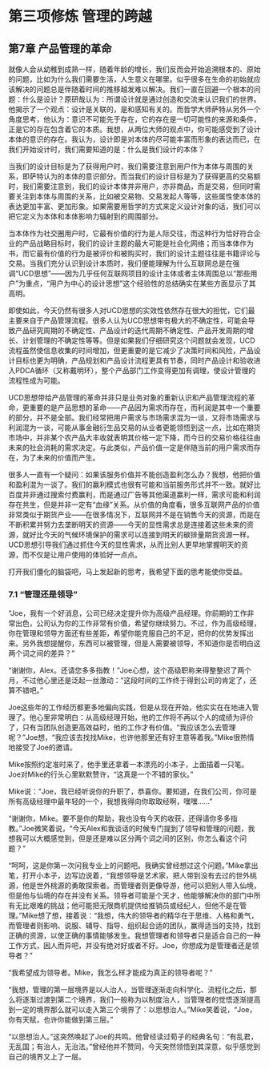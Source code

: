# 第三项修炼 管理的跨越

## 第7章 产品管理的革命

就像人会从幼稚到成熟一样，随着年龄的增长，我们反而会开始追溯根本的、原始的问题，比如为什么我们需要生活，人生意义在哪里。似乎很多在生命的初始就应该解决的问题总是伴随着时间的推移越发难以解决。我们一直在回避一个根本的问题：什么是设计？原研哉认为：所谓设计就是通过创造和交流来认识我们的世界。他揭示了一个观点：设计是关联的，是和感知有关的。而哲学大师萨特从另外一个角度思考，他认为：意识不可能先于存在，它的存在是一切可能性的来源和条件，正是它的存在包含着它的本质。我想，从两位大师的观点中，你可能感受到了设计本体的意识的存在。我认为，设计即是对本体的尽可能丰富而形象的表达而已，在我们开始设计时，我们需要知道的是：什么是我们设计的本体？

当我们的设计目标是为了获得用户时，我们需要注意到用户作为本体与周围的关系，即萨特认为的本体的意识部分。而当我们的设计目标是为了获得更高的交易额时，我们需要注意到，我们的设计本体并非用户，亦非商品，而是交易，但同时需要关注到本体与周围的关系，比如被交易物、交易发起人等等，这些属性使本体的表达更加丰富、更加形象。如果需要用哲学的方式来定义设计对象的话，我们可以把它定义为本体和本体影响力辐射到的周围部分。

当本体作为社交圈用户时，它最有价值的行为是人际交往，而这种行为恰好符合企业的产品战略目标时，我们的设计主题的最大可能是社会化网络；而当本体作为书，而它最有价值的行为是被评价和被购买时，我们的设计主题往往是书籍评论与交易。当我们充分认识到设计本质时，我们便能理解为什么互联网总是在强调“UCD思想”——因为几乎任何互联网项目的设计主体或者主体周围总以“那些用户”为重点，“用户为中心的设计思想”这个经验性的总结确实在某些方面显示了其高明。

即使如此，今天仍然有很多人对UCD思想的实效性依然存在很大的担忧，它们最主要来自于产品管理流程。很多人认为UCD思想带有极大的不确定性，可能会导致产品研究周期的不确定性、产品设计的迭代周期不确定性、产品开发周期的增长、计划管理的不确定性等等。但是如果我们仔细研究这个问题就会发现，UCD流程虽然使信息收集的时间增加，但更重要的是它减少了决策时间和风险，产品设计目标也更为明确，产品规划和产品设计流程更具有节奏，同时产品设计和验收进入PDCA循环（又称戴明环），整个产品部门工作变得更加有调理，使设计管理的流程性成为可能。

UCD思想带给产品管理的革命并非只是业务对象的重新认识和产品管理流程的革命，更重要的是产品思想的革命——产品因为需求而存在，而利润是其中一个重要的部分，并不是全部。我们经常把用户需求与市场需求混为一谈，又将市场需求与利润混为一谈，可能从事金融衍生品交易的从业者更能领悟到这一点，比如在期货市场中，并非某个农产品大丰收就表明其价格一定下降，而今日的交易价格往往由未来的社会消耗的需求决定。与此类似，产品价值一定是伴随当前的用户需求而存在，为了未来的价值而产生。

很多人一直有一个疑问：如果该服务价值并不能创造盈利怎么办？我想，他把价值和盈利混为一谈了。我们的赢利模式也很有可能和当前服务形式并不一致。就好比百度并非通过搜索付费赢利，而是通过广告等其他渠道赢利一样，需求可能和利润存在共生，但是并非一定有“血缘”关系。从价值的角度看，很多互联网产品的价值非常类似于期货产业——在很多情况下，互联网并不是在销售今天的资源，而是在不断积累并努力去垄断明天的资源——今天的显性需求总是连接着这些未来的资源，就好比今天的气候环境保护的需求可以连接到明天的碳排量期货资源一样。UCD思想引导我们通过抓住今天的显性需求，从而比别人更早地掌握明天的资源，而不仅是让用户使用的体验好一点点。

打开我们僵化的脑袋吧，马上发起新的思考，我希望下面的思考能使你受益。

### 7.1 “管理还是领导”

“Joe，我有一个好消息，公司已经决定提升你为高级产品经理。你前期的工作非常出色，公司认为你的工作非常有价值，希望你继续努力。不过，作为高级经理，你在管理和领导方面还有些差距，希望你能克服自己的不足，把你的优势发挥出来。另外我想提醒你，东西可以被管理，但是人需要被领导，不知道你是否明白这两个词之间的差异？”

“谢谢你，Alex。还请您多多指教！”Joe心想，这个高级职称来得整整迟了两个月，不过他心里还是泛起一丝激动：“这段时间的工作终于得到公司的肯定了，还算不错吧。”

Joe这些年的工作经历都更多地偏向实践，但是从现在开始，他实实在在地进入管理了。他心里非常明白：从高级经理开始，他的工作将不再以个人的成绩为评价了，只有当团队创造更高效益时，他的工作才有价值。“我应该怎么去管理呢？”Joe想，“我应该去找找Mike，也许他那里还有好主意等着我。”Mike很热情地接受了Joe的邀请。

Mike按照约定准时来了，他手里还拿着一本漂亮的小本子，上面插着一只笔。Joe对Mike的行头心里默默赞许，“这真是一个不错的家伙。”

Mike说：“Joe，我已经听说你的升职了，恭喜你。要知道，在我们公司，你可是所有高级经理中最年轻的一个，我想我得向你取取经啊，嘿嘿……”

“谢谢你，Mike。要不是你的帮助，我也没有今天的收获，还得请你多多指教。”Joe微笑着说，“今天Alex和我谈话的时候专门提到了领导和管理的问题，我想我可以大概感觉到，但是还是难以区分两个词之间的区别，你怎么看这个问题？”

“呵呵，这是你第一次问我专业上的问题吧。我确实曾经想过这个问题。”Mike拿出笔，打开小本子，边写边说着，“我想领导是艺术家，把人带到没有去过的世外桃源，他是世外桃源的勇敢探索者。而管理者则更像导游，他可以把别人带入仙境，但是他与仙境的存在并没有关系。领导者可能是个天才，他能够解决你的部门中所有无比艰难的挑战；他可能把无限商机提供给推销员或经纪人，但他不是在管理。”Mike想了想，接着说：“我想，伟大的领导者的精华在于思维、人格和勇气，而管理者则影响、说服、辅导、指导、组织起合适的团队，赢得适当的支持，找到正确的资源，以使正确的事情能够发生。我想管理者和领导者只是适合自己的一种工作方式，因人而异吧，并没有绝对好或者不好。Joe，你想成为是管理者还是领导者？”

“我希望成为领导者。Mike，我怎么样才能成为真正的领导者呢？”

“我想，管理的第一层境界是以人治人，当管理逐渐走向科学化、流程化之后，那么将逐渐过渡到第二个境界，我们一般称为以制度治人，当管理者的觉悟逐渐提高到一定的境界那么就可以走入第三个境界了：以思想治人。”Mike笑着说，“Joe，你有天赋，也许你能做到第三层。”

“以思想治人。”这突然唤起了Joe的共鸣。他曾经读过荀子的经典名句：“有乱君，无乱国；有治人，无治法。”曾经他并不赞同，今天突然领悟到其深意，似乎感觉到自己的境界又上了一层。
